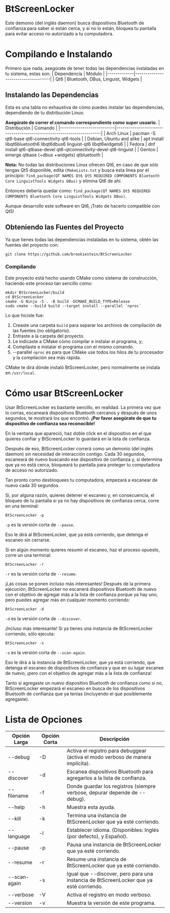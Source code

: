 # BtScreenLocker
Este demonio (del inglés daemon) busca dispositivos Bluetooth de confianza para saber si están cerca, y si no lo están, bloquea tu pantalla para evitar acceso no autorizado a tu computadora.

# Compilando e Instalando
Primero que nada, asegúrate de tener todas las dependencias instaladas en tu sistema, estas son:
| Dependencia | Módulo                             |
|-------------|------------------------------------|
| Qt6         | Bluetooth, DBus, Linguist, Widgets |

## Instalando las Dependencias
Esta es una tabla no exhaustiva de cómo puedes instalar las dependiencias, dependiendo de tu distribución Linux:

**Asegúrate de correr el comando correspondiente como super usuario.**
| Distribución              | Comando                                                              |
|---------------------------|----------------------------------------------------------------------|
| Arch Linux                | pacman -S qt6-base qt6-connectivity qt6-tools                        |
| Debian, Ubuntu and alike  | apt install libqt6bluetooth6 libqt6dbus6 linguist-qt6 libqt6widgets6 |
| Fedora                    | dnf install qt6-qtbase-devel qt6-qtconnectivity-devel qt6-linguist   |
| Gentoo                    | emerge qtbase (+dbus +widgets) qtbluetooth                           |

**Nota:** No todas las distribuciones Linux ofrecen Qt6, en caso de que sólo tengas Qt5 disponible, edita `CMakeLists.txt` y busca esta línea por el principio: `find_package(QT NAMES Qt6 Qt5 REQUIRED COMPONENTS Bluetooth Core LinguistTools Widgets DBus)` y elimina Qt6 de ahí.

Entonces debería quedar como: `find_package(QT NAMES Qt5 REQUIRED COMPONENTS Bluetooth Core LinguistTools Widgets DBus)`.

Aunque desarrollo este software en Qt6, ¡Trato de hacerlo compatible con Qt5!
## Obteniendo las Fuentes del Proyecto
Ya que tienes todas las dependiencias instaladas en tu sistema, obtén las fuentes del proyecto con:
```
git clone https://github.com/brookiestein/BtScreenLocker
```
### Compilando
Este proyecto está hecho usando CMake como sistema de construcción, haciendo este proceso tan sencillo como:
```
mkdir BtScreenLocker/build
cd BtScreenLocker
cmake -G Ninja -S . -B build -DCMAKE_BUILD_TYPE=Release
sudo cmake --build build --target install --parallel `nproc`
```

Lo que hiciste fue:
1. Creaste una carpeta `build` para separar los archivos de compilación de las fuentes (no obligatorio).
2. Entraste a la carpeta del proyecto.
3. Le indicaste a CMake cómo compilar e instalar el programa, y;
4. Compilaste e instalar el programa con el mismo comando.
5. --parallel `nproc` es para que CMake use todos los hilos de tu procesador y la compilación sea más rápida.

CMake te dirá dónde instaló BtScreenLocker, pero normalmente se instala en `/usr/local`.

# Cómo usar BtScreenLocker
Usar BtScreenLocker es bastante sencillo, en realidad. La primera vez que lo corras, escaneará dispositivos Bluetooth cercanos y después de unos segundos, te mostrará los que encontró. **¡Por favor asegúrate de que tu dispositivo de confianza sea reconocible!**

En la ventana que apareció, haz doble click en el dispositivo en el que quieres confiar y BtScreenLocker lo guardará en la lista de confianza.

Después de eso, BtScreenLocker correrá como un demonio (del inglés daemon) sin necesidad de interacción contigo. Cada 30 segundos, escaneará de nuevo buscando ese dispositivo de confianza y, si determina que ya no está cerca, bloqueará tu pantalla para proteger tu computadora de acceso no autorizado.

Tan pronto como desbloquees tu computadora, empezará a escanear de nuevo cada 30 segundos.

Si, por alguna razón, quieres detener el escaneo y, en consecuencia, el bloqueo de tu pantalla si ya no hay dispositivos de confianza cerca, corre en una terminal:
```
BtScreenLocker -p
```
`-p` es la versión corta de `--pause`.

Eso le dirá al BtScreenLocker, que ya está corriendo, que detenga el escaneo sin cerrarse.

Si en algún momento quieres resumir el escaneo, haz el proceso opuesto, corre un una terminal:
```
BtScreenLocker -r
```
`-r` es la versión corta de `--resume`.

¡Las cosas se ponen incluso más interesantes! Después de la primera ejecución, BtScreenLocker no escanerá dispositivos Bluetooth de nuevo con el objetivo de agregar más a la lista de confianza porque ya hay uno, pero puedes agregar más en cualquier momento corriendo:
```
BtScreenLocker -d
```
`-d` es la versión corta de `--discover`.

¡Incluso más interesante! Si ya tienes una instancia de BtScreenLocker corriendo, sólo ejecuta:
```
BtScreenLocker -s
```
`-s` es la versión corta de `--scan-again`.

Eso le dirá a la instancia de BtScreenLocker, que ya está corriendo, que detenga el escaneo de dispositivos de confianza y que en su lugar escanee de nuevo, ¡pero con el objetivo de agregar más a la lista de confianza!

Tanto si agregaste un nuevo dispositivo Bluetooth de confianza como si no, BtScreenLocker empezará el escaneo en busca de los dispositivos Bluetooth de confianza que ya tenías (incluyendo el que posiblemente agregaste).

# Lista de Opciones
| Opción Larga | Opción Corta  | Descripción                                                                                 |
|--------------|---------------|---------------------------------------------------------------------------------------------|
| --debug      | -D            | Activa el registro para debuggear (activa el modo verboso de manera implícita).             |
| --discover   | -d            | Escanea dispositivos Bluetooth para agregarlos a la lista de confianza.                     |
| --filename   | -f            | Donde guardar los registros (siempre verbose, depurar depende de --debug).                  |
| --help       | -h            | Muestra esta ayuda.                                                                         |
| --kill       | -k            | Termina una instancia de BtScreenLocker que ya esté corriendo.                              |
| --language   | -l            | Establecer idioma. (Disponibles: Inglés (por defecto), y Español).                          |
| --pause      | -p            | Pausa una instancia de BtScreenLocker que ya esté corriendo.                                |
| --resume     | -r            | Resume una instancia de BtScreenLocker que ya esté corriendo.                               |
| --scan-again | -s            | Igual que --discover, pero para una instancia de BtScreenLocker que ya esté corriendo.      |
| --verbose    | -V            | Activa el registro en modo verboso.                                                         |
| --version    | -v            | Muestra la versión de este programa.                                                        |
